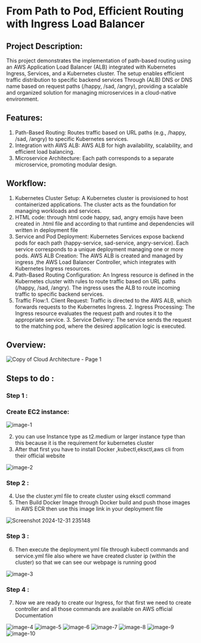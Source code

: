 # From Path to Pod, Efficient Routing with Ingress Load Balancer

## Project Description:
This project demonstrates the implementation of path-based routing using an AWS Application Load Balancer (ALB) integrated with Kubernetes Ingress, Services, and a Kubernetes cluster. The setup enables efficient traffic distribution to specific backend services Through (ALB) DNS or DNS name based on request paths (/happy, /sad, /angry), providing a scalable and organized solution for managing microservices in a cloud-native environment.

## Features:
1. Path-Based Routing: Routes traffic based on URL paths (e.g., /happy, /sad, /angry) to specific Kubernetes services.
2. Integration with AWS ALB: AWS ALB for high availability, scalability, and efficient load balancing.
3. Microservice Architecture: Each path corresponds to a separate microservice, promoting modular design.

## Workflow:
1. Kubernetes Cluster Setup: A Kubernetes cluster is provisioned to host containerized applications. The cluster acts as the foundation for managing workloads and services.
2. HTML code: through html code happy, sad, angry emojis have been created in .html file and according to that runtime and dependencies will written in deployment file
3. Service and Pod Deployment: Kubernetes Services expose backend pods for each path (happy-service, sad-service, angry-service).
Each service corresponds to a unique deployment managing one or more pods.
AWS ALB Creation: The AWS ALB is created and managed by ingress ,the AWS Load Balancer Controller, which integrates with Kubernetes Ingress resources.
4. Path-Based Routing Configuration: An Ingress resource is defined in the Kubernetes cluster with rules to route traffic based on URL paths (/happy, /sad, /angry).
The ingress uses the ALB to route incoming traffic to specific backend services.
5. Traffic Flow:1. Client Request: Traffic is directed to the AWS ALB, which forwards requests to the Kubernetes Ingress.
                              2. Ingress Processing: The Ingress resource evaluates the request path and routes it to the appropriate service.
                              3.  Service Delivery: The service sends the request to the matching pod, where the desired application logic is executed.

## Overview:

![Copy of Cloud Architecture - Page 1](https://github.com/user-attachments/assets/1333e0b8-4fbe-4aae-884e-9d10c6602302)

## Steps to do :
### Step 1 :     
### Create EC2 instance:

![image-1](https://github.com/user-attachments/assets/36dbb2ed-cf75-4acf-b6ed-13bb8787758c)

2. you can use Instance type as t2.medium or larger instance type than this because it is the requirement for kubernetes cluster
3. After that first you have to install Docker ,kubectl,eksctl,aws cli from their official website
   

![image-2](https://github.com/user-attachments/assets/187ddb5b-5fa1-46e1-afe7-ce4b5248a4fb)

### Step 2 :
4. Use the cluster.yml file to create cluster using eksctl command
5. Then Build Docker Image through Docker build and push those images in AWS ECR then use this image link in your deployment file
   
![Screenshot 2024-12-31 235148](https://github.com/user-attachments/assets/1c6e342d-e03f-40ff-b9ae-827613bce45c)

### Step 3 :
6. Then execute the deployment.yml file through kubectl commands and service.yml file also where we have created cluster ip (within the cluster) so that we can see our webpage is running good

   
   
![image-3](https://github.com/user-attachments/assets/257e2313-78a8-4b64-a4ec-e4eafd031962)

### Step 4 :
7. Now we are ready to create our Ingress, for that first we need to create controller and all those commands are available on AWS official Documentation

![image-4](https://github.com/user-attachments/assets/ca8aa7e8-434f-413e-be8d-e3905af867aa)
![image-5](https://github.com/user-attachments/assets/50a6637d-fdee-4488-af91-210af9cbc425)
![image-6](https://github.com/user-attachments/assets/fd57c844-eaf5-4b0d-ad05-001b97eb676a)
![image-7](https://github.com/user-attachments/assets/33a27735-604d-4cf0-8551-b05a7607b443)
![image-8](https://github.com/user-attachments/assets/d43841b0-d930-4f8a-8127-70f9b75edb75)
![image-9](https://github.com/user-attachments/assets/b06bb188-05ff-44bc-b276-990f345cadb8)
![image-10](https://github.com/user-attachments/assets/a1c07f5e-e867-4566-894d-0f5341bd51a4)
